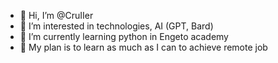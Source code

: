 - 👋 Hi, I’m @CruIIer
- 👀 I’m interested in technologies, AI (GPT, Bard)
- 🌱 I’m currently learning python in Engeto academy
- 💞️ My plan is to learn as much as I can to achieve remote job

<!---
CruIIer/CruIIer is a ✨ special ✨ repository because its `README.md` (this file) appears on your GitHub profile.
You can click the Preview link to take a look at your changes.
--->
